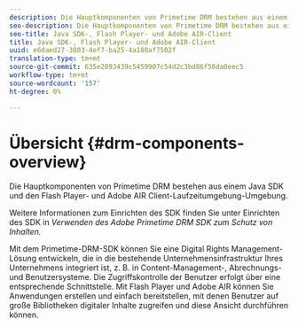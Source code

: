 ```yaml
---
description: Die Hauptkomponenten von Primetime DRM bestehen aus einem Java SDK und den Flash Player- und Adobe AIR Client-Laufzeitumgebung-Umgebung.
seo-description: Die Hauptkomponenten von Primetime DRM bestehen aus einem Java SDK und den Flash Player- und Adobe AIR Client-Laufzeitumgebung-Umgebung.
seo-title: Java SDK-, Flash Player- und Adobe AIR-Client
title: Java SDK-, Flash Player- und Adobe AIR-Client
uuid: e6daed27-3803-4ef7-ba25-4a180af7502f
translation-type: tm+mt
source-git-commit: 635e2893439c5459907c54d2c3bd86f58da0eec5
workflow-type: tm+mt
source-wordcount: '157'
ht-degree: 0%

---
```



# Übersicht {#drm-components-overview}

Die Hauptkomponenten von Primetime DRM bestehen aus einem Java SDK und den Flash Player- und Adobe AIR Client-Laufzeitumgebung-Umgebung.

Weitere Informationen zum Einrichten des SDK finden Sie unter Einrichten des SDK in *Verwenden des Adobe Primetime DRM SDK zum Schutz von Inhalten.*

Mit dem Primetime-DRM-SDK können Sie eine Digital Rights Management-Lösung entwickeln, die in die bestehende Unternehmensinfrastruktur Ihres Unternehmens integriert ist, z. B. in Content-Management-, Abrechnungs- und Benutzersysteme. Die Zugriffskontrolle der Benutzer erfolgt über eine entsprechende Schnittstelle. Mit Flash Player und Adobe AIR können Sie Anwendungen erstellen und einfach bereitstellen, mit denen Benutzer auf große Bibliotheken digitaler Inhalte zugreifen und diese Ansicht durchführen können.
